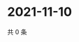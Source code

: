 # 2021-11-10

共 0 条

<!-- BEGIN WEIBO -->
<!-- 最后更新时间 Wed Nov 10 2021 15:14:03 GMT+0800 (China Standard Time) -->

<!-- END WEIBO -->
